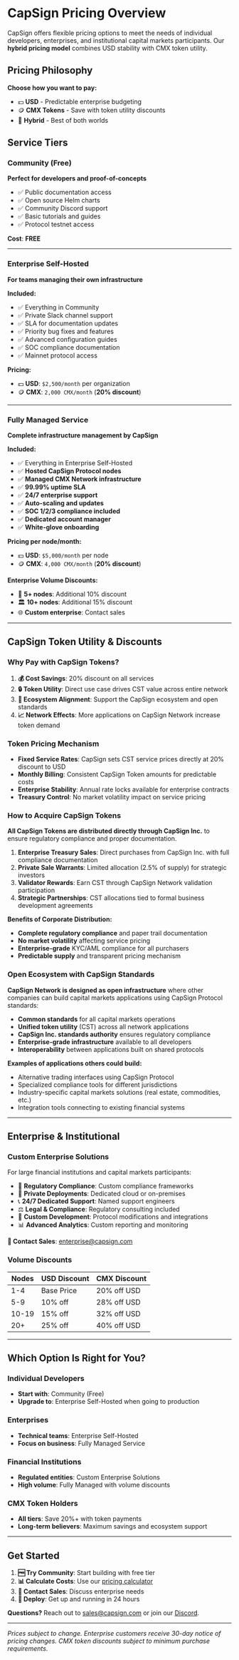 # CapSign Pricing Overview

CapSign offers flexible pricing options to meet the needs of individual developers, enterprises, and institutional capital markets participants. Our **hybrid pricing model** combines USD stability with CMX token utility.

## Pricing Philosophy

**Choose how you want to pay:**

- 💵 **USD** - Predictable enterprise budgeting
- 🪙 **CMX Tokens** - Save with token utility discounts
- 🔄 **Hybrid** - Best of both worlds

## Service Tiers

### Community (Free)

**Perfect for developers and proof-of-concepts**

- ✅ Public documentation access
- ✅ Open source Helm charts
- ✅ Community Discord support
- ✅ Basic tutorials and guides
- ✅ Protocol testnet access

**Cost**: **FREE**

---

### Enterprise Self-Hosted

**For teams managing their own infrastructure**

**Included:**

- ✅ Everything in Community
- ✅ Private Slack channel support
- ✅ SLA for documentation updates
- ✅ Priority bug fixes and features
- ✅ Advanced configuration guides
- ✅ SOC compliance documentation
- ✅ Mainnet protocol access

**Pricing:**

- 💵 **USD**: `$2,500/month` per organization
- 🪙 **CMX**: `2,000 CMX/month` (**20% discount**)

---

### Fully Managed Service

**Complete infrastructure management by CapSign**

**Included:**

- ✅ Everything in Enterprise Self-Hosted
- ✅ **Hosted CapSign Protocol nodes**
- ✅ **Managed CMX Network infrastructure**
- ✅ **99.99% uptime SLA**
- ✅ **24/7 enterprise support**
- ✅ **Auto-scaling and updates**
- ✅ **SOC 1/2/3 compliance included**
- ✅ **Dedicated account manager**
- ✅ **White-glove onboarding**

**Pricing per node/month:**

- 💵 **USD**: `$5,000/month` per node
- 🪙 **CMX**: `4,000 CMX/month` (**20% discount**)

**Enterprise Volume Discounts:**

- 💼 **5+ nodes**: Additional 10% discount
- 🏛️ **10+ nodes**: Additional 15% discount
- 🌐 **Custom enterprise**: Contact sales

---

## CapSign Token Utility & Discounts

### Why Pay with CapSign Tokens?

1. **💰 Cost Savings**: 20% discount on all services
2. **🔒 Token Utility**: Direct use case drives CST value across entire network
3. **🎯 Ecosystem Alignment**: Support the CapSign ecosystem and open standards
4. **📈 Network Effects**: More applications on CapSign Network increase token demand

### Token Pricing Mechanism

- **Fixed Service Rates**: CapSign sets CST service prices directly at 20% discount to USD
- **Monthly Billing**: Consistent CapSign Token amounts for predictable costs
- **Enterprise Stability**: Annual rate locks available for enterprise contracts
- **Treasury Control**: No market volatility impact on service pricing

### How to Acquire CapSign Tokens

**All CapSign Tokens are distributed directly through CapSign Inc.** to ensure regulatory compliance and proper documentation.

1. **Enterprise Treasury Sales**: Direct purchases from CapSign Inc. with full compliance documentation
2. **Private Sale Warrants**: Limited allocation (2.5% of supply) for strategic investors
3. **Validator Rewards**: Earn CST through CapSign Network validation participation
4. **Strategic Partnerships**: CST allocations tied to formal business development agreements

**Benefits of Corporate Distribution:**

- **Complete regulatory compliance** and paper trail documentation
- **No market volatility** affecting service pricing
- **Enterprise-grade** KYC/AML compliance for all purchasers
- **Predictable supply** and transparent pricing mechanism

### Open Ecosystem with CapSign Standards

**CapSign Network is designed as open infrastructure** where other companies can build capital markets applications using CapSign Protocol standards:

- **Common standards** for all capital markets operations
- **Unified token utility** (CST) across all network applications
- **CapSign Inc. standards authority** ensures regulatory compliance
- **Enterprise-grade infrastructure** available to all developers
- **Interoperability** between applications built on shared protocols

**Examples of applications others could build:**

- Alternative trading interfaces using CapSign Protocol
- Specialized compliance tools for different jurisdictions
- Industry-specific capital markets solutions (real estate, commodities, etc.)
- Integration tools connecting to existing financial systems

---

## Enterprise & Institutional

### Custom Enterprise Solutions

For large financial institutions and capital markets participants:

- 🏦 **Regulatory Compliance**: Custom compliance frameworks
- 🔐 **Private Deployments**: Dedicated cloud or on-premises
- 📞 **24/7 Dedicated Support**: Named support engineers
- ⚖️ **Legal & Compliance**: Regulatory consulting included
- 🔧 **Custom Development**: Protocol modifications and integrations
- 📊 **Advanced Analytics**: Custom reporting and monitoring

**💬 Contact Sales**: [enterprise@capsign.com](mailto:enterprise@capsign.com)

### Volume Discounts

| Nodes | USD Discount | CMX Discount |
| ----- | ------------ | ------------ |
| 1-4   | Base Price   | 20% off USD  |
| 5-9   | 10% off      | 28% off USD  |
| 10-19 | 15% off      | 32% off USD  |
| 20+   | 25% off      | 40% off USD  |

---

## Which Option Is Right for You?

### Individual Developers

- **Start with**: Community (Free)
- **Upgrade to**: Enterprise Self-Hosted when going to production

### Enterprises

- **Technical teams**: Enterprise Self-Hosted
- **Focus on business**: Fully Managed Service

### Financial Institutions

- **Regulated entities**: Custom Enterprise Solutions
- **High volume**: Fully Managed with volume discounts

### CMX Token Holders

- **All tiers**: Save 20%+ with token payments
- **Long-term believers**: Maximum savings and ecosystem support

---

## Get Started

1. **🆓 Try Community**: Start building with free tier
2. **📊 Calculate Costs**: Use our [pricing calculator](mailto:sales@capsign.com?subject=Pricing%20Calculator)
3. **💬 Contact Sales**: Discuss enterprise needs
4. **🚀 Deploy**: Get up and running in 24 hours

**Questions?** Reach out to [sales@capsign.com](mailto:sales@capsign.com) or join our [Discord](https://discord.gg/gSmnZ9wmNv).

---

_Prices subject to change. Enterprise customers receive 30-day notice of pricing changes. CMX token discounts subject to minimum purchase requirements._
